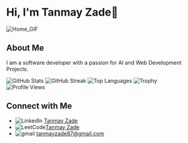 # Hi, I'm Tanmay Zade👋
![Home_GIF](https://github.com/TanmayZade/TanmayZade/assets/111640050/bff88dc3-0523-4129-aadc-d477198938da)


## About Me
I am a software developer with a passion for AI and Web Development Projects.

![GitHub Stats](https://github-readme-stats.vercel.app/api?username=TanmayZade&show_icons=true&theme=radical)
![GitHub Streak](https://github-readme-streak-stats.herokuapp.com/?user=TanmayZade&theme=radical)
![Top Languages](https://github-readme-stats.vercel.app/api/top-langs/?username=TanmayZade&layout=compact&theme=radical)
![Trophy](https://github-profile-trophy.vercel.app/?username=TanmayZade&theme=radical)
![Profile Views](https://komarev.com/ghpvc/?username=TanmayZade&color=blueviolet)


## Connect with Me

- ![LinkedIn](https://github.com/TanmayZade/TanmayZade/assets/111640050/d4cfc04e-8519-4040-9013-768d2a1d236c)  [Tanmay Zade](https://www.linkedin.com/in/tanmay-zade-b775b4257/)
- ![LeetCode](https://github.com/TanmayZade/TanmayZade/assets/111640050/d1a0e370-4e4c-48e8-b852-da780cbf8703)[Tanmay Zade](https://leetcode.com/u/_tanmay_zade_/)
- ![gmail](https://github.com/TanmayZade/TanmayZade/assets/111640050/10311e0a-bd74-4166-bf95-bfa539815846) [tanmayzade87@gmail.com](mailto:tanmayzade87@gmail.com)
<!--
**TanmayZade/TanmayZade** is a ✨ _special_ ✨ repository because its `README.md` (this file) appears on your GitHub profile.

Here are some ideas to get you started:

- 🔭 I’m currently working on ...
- 🌱 I’m currently learning ...
- 👯 I’m looking to collaborate on ...
- 🤔 I’m looking for help with ...
- 💬 Ask me about ...
- 📫 How to reach me: ...
- 😄 Pronouns: ...
- ⚡ Fun fact: ...
-->
